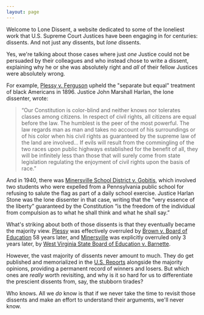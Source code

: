 ```yaml
---
layout: page
---
```


Welcome to Lone Dissent, a website dedicated to some of the loneliest work that U.S. Supreme Court Justices
have been engaging in for centuries: dissents.  And not just any dissents, but *lone* dissents.

Yes, we're talking about those cases where just *one* Justice could not be persuaded by their colleagues and who
instead chose to write a dissent, explaining why he or she was absolutely right and *all* of their fellow Justices were
absolutely wrong.

For example, [Plessy v. Ferguson](https://lonedissent.org/cases/loners/1895-10#1895-271) upheld the "separate
but equal" treatment of black Americans in 1896.  Justice John Marshall Harlan, the lone dissenter, wrote:

> “Our Constitution is color-blind and neither knows nor tolerates classes among citizens. In respect of civil rights,
all citizens are equal before the law. The humblest is the peer of the most powerful. The law regards man as man and
takes no account of his surroundings or of his color when his civil rights as guaranteed by the supreme law of the land
are involved... If evils will result from the commingling of the two races upon public highways established for the
benefit of all, they will be infinitely less than those that will surely come from state legislation regulating the
enjoyment of civil rights upon the basis of race.”

And in 1940, there was [Minersville School District v. Gobitis](https://lonedissent.org/cases/loners/1939-10#1939-078), which
involved two students who were expelled from a Pennsylvania public school for refusing to salute the flag as part of a
daily school exercise.  Justice Harlan Stone was the lone dissenter in that case, writing that the “very essence of the
liberty” guaranteed by the Constitution “is the freedom of the individual from compulsion as to what he shall think
and what he shall say.”

What's striking about both of those dissents is that they eventually became the majority view.
[Plessy](https://www.oyez.org/cases/1850-1900/163us537) was effectively overruled by [Brown v. Board of Education](https://www.oyez.org/cases/1940-1955/347us483)
58 years later, and [Minersville](https://www.oyez.org/cases/1940-1955/310us586) was explicitly overruled only 3 years later,
by [West Virginia State Board of Education v. Barnette](https://www.oyez.org/cases/1940-1955/319us624).

However, the vast majority of dissents never amount to much.  They do get published and memorialized in the
[U.S. Reports](https://www.loc.gov/collections/united-states-reports/) alongside the majority opinions, providing a
permanent record of winners and losers.  But which ones are *really* worth revisiting, and why is it so hard
for us to differentiate the prescient dissents from, say, the stubborn tirades?

Who knows.  All we *do* know is that if we never take the time to revisit those dissents and make an effort to
understand their arguments, we'll never know.
